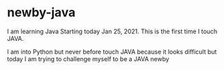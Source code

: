 # newby-java

I am learning Java Starting today Jan 25, 2021. This is the first time I touch JAVA.

I am into Python but never before touch JAVA because it looks difficult but today I am trying to challenge myself to be a JAVA newby
